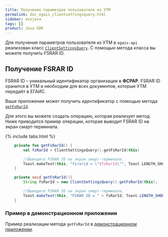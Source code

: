 ```yaml
---
title: Получение параметров пользователя из УТМ
permalink: doc_egais_clientsettingsquery.html
sidebar: evojava
tags: []
product: Java SDK
---
```


Для получения параметров пользователя из УТМ в `egais-api` реализован класс [`ClientSettingsQuery`](./egais-api/ru/evotor/egais/api/query/ClientSettingsQuery.html#getFsRarId-context-). С помощью метода класса вы можете получить FSRAR ID.

## Получение FSRAR ID

FSRAR ID – уникальный идентификатор организации в **ФСРАР**. FSRAR ID хранится в УТМ и необходим для всех документов, которые УТМ передаёт в ЕГАИС.

Ваше приложение может получить идентификатор с помощью метода [`getFsRarId`](./egais-api/ru/evotor/egais/api/query/ClientSettingsQuery.html#getFsRarId-context-).

Для этого вы можете создать операцию, которая реализует метод.
Ниже приводится пример операции, которая выводит FSRAR ID на экран смарт-терминала.

{% include tabs.html %}

```kotlin
    private fun getFsRarId() {
        val fsRarId = ClientSettingsQuery().getFsRarId(this)

        //Выведите FSRAR ID на экран смарт-терминала.
        Toast.makeText(this, "fsrarid = \"$fsRarId\"", Toast.LENGTH_SHORT).show()
    }
```

```java
    private void getFsRarId(){
        String fsRarId = new ClientSettingsQuery().getFsRarId(this);

        //Выведите FSRAR ID на экран смарт-терминала.
        Toast.makeText(this, "FSRAR ID = " + fsRarId, Toast.LENGTH_SHORT).show();
    }
```

### Пример в демонстрационном приложении

Пример реализации метода `getFsRarId` в [демонстрационном приложении](https://github.com/evotor/egais-api-example/blob/master/app/src/main/java/ru/evotor/egais/api/example/client_settings/ClientSettingsActivity.kt).
